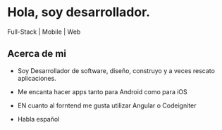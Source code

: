 # Hola, soy desarrollador.

Full-Stack | Mobile | Web

## Acerca de mi

- Soy Desarrollador de software, diseño, construyo y a veces rescato aplicaciones.

- Me encanta hacer apps tanto para Android como para iOS

- EN cuanto al forntend me gusta utilizar Angular o Codeigniter

- Habla español
